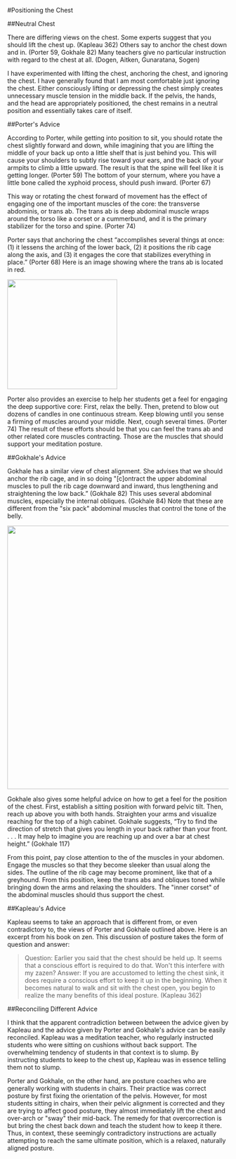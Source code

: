 #Positioning the Chest

##Neutral Chest

There are differing views on the chest. Some experts suggest that you should lift the chest up. (Kapleau 362) Others say to anchor the chest down and in. (Porter 59, Gokhale 82) Many teachers give no particular instruction with regard to the chest at all. (Dogen, Aitken, Gunaratana, Sogen) 

I have experimented with lifting the chest, anchoring the chest, and ignoring the chest. I have generally found that I am most comfortable just ignoring the chest. Either consciously lifting or depressing the chest simply creates unnecessary muscle tension in the middle back. If the pelvis, the hands, and the head are appropriately positioned, the chest remains in a neutral position and essentially takes care of itself. 

##Porter's Advice

According to Porter, while getting into position to sit, you should rotate the chest slightly forward and down, while imagining that you are lifting the middle of your back up onto a little shelf that is just behind you. This will cause your shoulders to subtly rise toward your ears, and the back of your armpits to climb a little upward. The result is that the spine will feel like it is getting longer. (Porter 59) The bottom of your sternum, where you have a little bone called the xyphoid process, should push inward. (Porter 67)

This way or rotating the chest forward of movement has the effect of engaging one of the important muscles of the core: the transverse abdominis, or trans ab. The trans ab is deep abdominal muscle wraps around the torso like a corset or a cummerbund, and it is the primary stabilizer for the torso and spine. (Porter 74)

Porter says that anchoring the chest “accomplishes several things at once: (1) it lessens the arching of the lower back, (2) it positions the rib cage along the axis, and (3) it engages the core that stabilizes everything in place.” (Porter 68) Here is an image showing where the trans ab is located in red.

<div class="center-image"><img src="/images/transab.png" class="page-standard img-responsive" style="width: 250px"></div>

Porter also provides an exercise to help her students get a feel for engaging the deep supportive core: First, relax the belly. Then, pretend to blow out dozens of candles in one continuous stream. Keep blowing until you sense a firming of muscles around your middle. Next, cough several times. (Porter 74) The result of these efforts should be that you can feel the trans ab and other related core muscles contracting. Those are the muscles that should support your meditation posture.

##Gokhale's Advice

Gokhale has a similar view of chest alignment. She advises that we should anchor the rib cage, and in so doing "[c]ontract the upper abdominal muscles to pull the rib cage downward and inward, thus lengthening and straightening the low back.” (Gokhale 82) This uses several abdominal muscles, especially the internal obliques. (Gokhale 84) Note that these are different from the "six pack" abdominal muscles that control the tone of the belly.

<div class="center-image"><img src="/images/abs.jpg" class="page-standard img-responsive" style="width: 600px"></div>

Gokhale also gives some helpful advice on how to get a feel for the position of the chest. First, establish a sitting position with forward pelvic tilt. Then, reach up above you with both hands. Straighten your arms and visualize reaching for the top of a high cabinet. Gokhale suggests, “Try to find the direction of stretch that gives you length in your back rather than your front. . . . It may help to imagine you are reaching up and over a bar at chest height.” (Gokhale 117)

From this point, pay close attention to the of the muscles in your abdomen. Engage the muscles so that they become sleeker than usual along the sides. The outline of the rib cage may become prominent, like that of a greyhound. From this position, keep the trans abs and obliques toned while bringing down the arms and relaxing the shoulders. The "inner corset" of the abdominal muscles should thus support the chest.

##Kapleau's Advice

Kapleau seems to take an approach that is different from, or even contradictory to, the views of Porter and Gokhale outlined above. Here is an excerpt from his book on zen. This discussion of posture takes the form of question and answer:

>Question: Earlier you said that the chest should be held up. It seems that a conscious effort is required to do that. Won't this interfere with my zazen?
>Answer: If you are accustomed to letting the chest sink, it does require a conscious effort to keep it up in the beginning. When it becomes natural to walk and sit with the chest open, you begin to realize the many benefits of this ideal posture. (Kapleau 362)

##Reconciling Different Advice

I think that the apparent contradiction between between the advice given by Kapleau and the advice given by Porter and Gokhale's advice can be easily reconciled. Kapleau was a  meditation teacher, who regularly instructed students who were sitting on cushions without back support. The overwhelming tendency of students in that context is to slump. By instructing students to keep to the chest up, Kapleau was in essence telling them not to slump.

Porter and Gokhale, on the other hand, are posture coaches who are generally working with students in chairs. Their practice was correct posture by first fixing the orientation of the pelvis. However, for most students sitting in chairs, when their pelvic alignment is corrected and they are trying to affect good posture, they almost immediately lift the chest and over-arch or "sway" their mid-back. The remedy for that overcorrection is but bring the chest back down and teach the student how to keep it there. Thus, in context, these seemingly contradictory instructions are actually attempting to reach the same ultimate position, which is a relaxed, naturally aligned posture.
